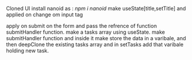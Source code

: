 Cloned UI
install nanoid as : *npm i nanoid*
make useState[title,setTitle] and applied on change om input tag
<!-- log and check title working or not -->
apply on submit on the form and pass the refrence of function submitHandler function.
make a tasks array using useState.
make submitHandler function and inside it make store the data in a varibale, and then deepClone the existing tasks array and in setTasks add that varibale holding new task.
<!-- log and check tasks array getting updated or not -->
